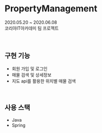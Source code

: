 # PropertyManagement
2020.05.20 ~ 2020.06.08<br>
코리아IT아카데미 팀 프로젝트<br>
<br><br>

## 구현 기능
- 회원 가입 및 로그인
- 매물 검색 및 상세정보
- 지도 api를 활용한 위치별 매물 검색
<br>

## 사용 스택
- Java
- Spring

